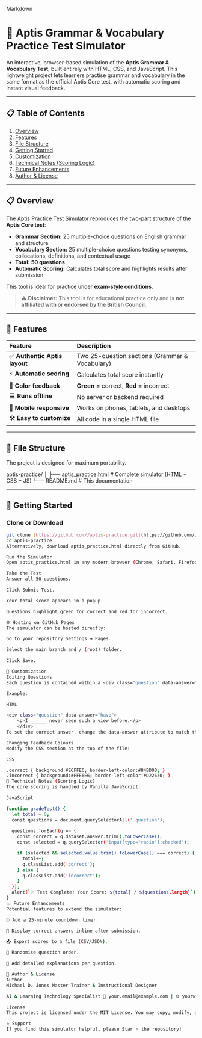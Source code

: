 Markdown

# 🧠 Aptis Grammar & Vocabulary Practice Test Simulator

An interactive, browser-based simulation of the **Aptis Grammar & Vocabulary Test**, built entirely with HTML, CSS, and JavaScript. This lightweight project lets learners practise grammar and vocabulary in the same format as the official Aptis Core test, with automatic scoring and instant visual feedback.

***

## 📋 Table of Contents

1.  [Overview](#-overview)
2.  [Features](#-features)
3.  [File Structure](#-file-structure)
4.  [Getting Started](#-getting-started)
5.  [Customization](#-customization)
6.  [Technical Notes (Scoring Logic)](#-technical-notes-scoring-logic)
7.  [Future Enhancements](#-future-enhancements)
8.  [Author & License](#-author--license)

***

## 📋 Overview

The Aptis Practice Test Simulator reproduces the two-part structure of the **Aptis Core test**:

* **Grammar Section:** 25 multiple-choice questions on English grammar and structure
* **Vocabulary Section:** 25 multiple-choice questions testing synonyms, collocations, definitions, and contextual usage
* **Total:** **50 questions**
* **Automatic Scoring:** Calculates total score and highlights results after submission

This tool is ideal for practice under **exam-style conditions**.

> ⚠️ **Disclaimer:** This tool is for educational practice only and is **not affiliated with or endorsed by the British Council.**

***

## 🎯 Features

| Feature | Description |
| :--- | :--- |
| ✅ **Authentic Aptis layout** | Two 25-question sections (Grammar & Vocabulary) |
| ⚡ **Automatic scoring** | Calculates total score instantly |
| 🎨 **Color feedback** | **Green** = correct, **Red** = incorrect |
| 💻 **Runs offline** | No server or backend required |
| 📱 **Mobile responsive** | Works on phones, tablets, and desktops |
| 🛠 **Easy to customize** | All code in a single HTML file |

***

## 🧩 File Structure

The project is designed for maximum portability.

aptis-practice/
│ ├── aptis_practice.html # Complete simulator (HTML + CSS + JS)
└── README.md             # This documentation


***

## 🚀 Getting Started

### Clone or Download

```bash
git clone [https://github.com//aptis-practice.git](https://github.com//aptis-practice.git)
cd aptis-practice
Alternatively, download aptis_practice.html directly from GitHub.

Run the Simulator
Open aptis_practice.html in any modern browser (Chrome, Safari, Firefox, etc.).

Take the Test
Answer all 50 questions.

Click Submit Test.

Your total score appears in a popup.

Questions highlight green for correct and red for incorrect.

🌐 Hosting on GitHub Pages
The simulator can be hosted directly:

Go to your repository Settings → Pages.

Select the main branch and / (root) folder.

Click Save.

🧰 Customization
Editing Questions
Each question is contained within a <div class="question" data-answer="..."> block in aptis_practice.html.

Example:

HTML

<div class="question" data-answer="have">
    <p>I ______ never seen such a view before.</p>
    </div>
To set the correct answer, change the data-answer attribute to match the value of one of the radio buttons.

Changing Feedback Colours
Modify the CSS section at the top of the file:

CSS

.correct { background:#E6FFE6; border-left-color:#84BD00; } 
.incorrect { background:#FFE6E6; border-left-color:#D22630; }
🧮 Technical Notes (Scoring Logic)
The core scoring is handled by Vanilla JavaScript:

JavaScript

function gradeTest() {
  let total = 0;
  const questions = document.querySelectorAll('.question');
  
  questions.forEach(q => {
    const correct = q.dataset.answer.trim().toLowerCase();
    const selected = q.querySelector('input[type="radio"]:checked');

    if (selected && selected.value.trim().toLowerCase() === correct) {
      total++;
      q.classList.add('correct');
    } else {
      q.classList.add('incorrect');
    }
  });
  alert(`✅ Test Complete! Your Score: ${total} / ${questions.length}`);
}
📈 Future Enhancements
Potential features to extend the simulator:

⏱ Add a 25-minute countdown timer.

💬 Display correct answers inline after submission.

📤 Export scores to a file (CSV/JSON).

🔀 Randomise question order.

🧾 Add detailed explanations per question.

👤 Author & License
Author
Michael D. Jones Master Trainer & Instructional Designer

AI & Learning Technology Specialist 📧 your.email@example.com | 🌐 yourwebsite.com | 💼 LinkedIn Profile

License
This project is licensed under the MIT License. You may copy, modify, and distribute this project freely for educational or non-commercial use. Attribution is appreciated.

⭐ Support
If you find this simulator helpful, please Star ⭐ the repository!
